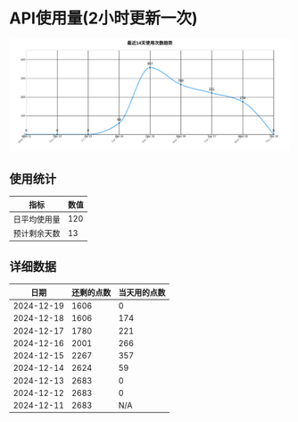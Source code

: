 # API使用量(2小时更新一次)



 ![走势图](./chart.svg)

## 使用统计

| 指标 | 数值 |
|------|------|
| 日平均使用量 | 120 |
| 预计剩余天数 | 13 |

## 详细数据

| 日期 | 还剩的点数 | 当天用的点数 |
|------|------------|-------------|
| 2024-12-19 | 1606 | 0 |
| 2024-12-18 | 1606 | 174 |
| 2024-12-17 | 1780 | 221 |
| 2024-12-16 | 2001 | 266 |
| 2024-12-15 | 2267 | 357 |
| 2024-12-14 | 2624 | 59 |
| 2024-12-13 | 2683 | 0 |
| 2024-12-12 | 2683 | 0 |
| 2024-12-11 | 2683 | N/A |
